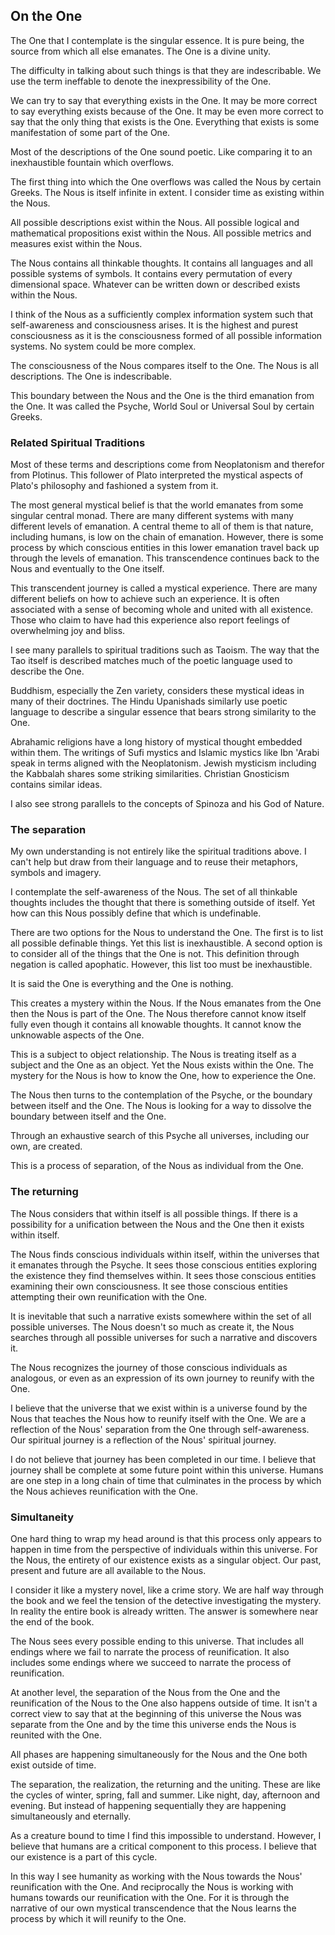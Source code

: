 ## On the One

The One that I contemplate is the singular essence. It is pure being, the source from which all else emanates. The One is a divine unity.

The difficulty in talking about such things is that they are indescribable. We use the term ineffable to denote the inexpressibility of the One.

We can try to say that everything exists in the One. It may be more correct to say everything exists because of the One. It may be even more correct to say that the only thing that exists is the One. Everything that exists is some manifestation of some part of the One.

Most of the descriptions of the One sound poetic. Like comparing it to an inexhaustible fountain which overflows.

The first thing into which the One overflows was called the Nous by certain Greeks. The Nous is itself infinite in extent. I consider time as existing within the Nous. 

All possible descriptions exist within the Nous. All possible logical and mathematical propositions exist within the Nous. All possible metrics and measures exist within the Nous. 

The Nous contains all thinkable thoughts. It contains all languages and all possible systems of symbols. It contains every permutation of every dimensional space. Whatever can be written down or described exists within the Nous.

I think of the Nous as a sufficiently complex information system such that self-awareness and consciousness arises. It is the highest and purest consciousness as it is the consciousness formed of all possible information systems. No system could be more complex.

The consciousness of the Nous compares itself to the One. The Nous is all descriptions. The One is indescribable. 

This boundary between the Nous and the One is the third emanation from the One. It was called the Psyche, World Soul or Universal Soul by certain Greeks.

### Related Spiritual Traditions

Most of these terms and descriptions come from Neoplatonism and therefor from Plotinus. This follower of Plato interpreted the mystical aspects of Plato's philosophy and fashioned a system from it.

The most general mystical belief is that the world emanates from some singular central monad. There are many different systems with many different levels of emanation. A central theme to all of them is that nature, including humans, is low on the chain of emanation. However, there is some process by which conscious entities in this lower emanation travel back up through the levels of emanation. This transcendence continues back to the Nous and eventually to the One itself.

This transcendent journey is called a mystical experience. There are many different beliefs on how to achieve such an experience. It is often associated with a sense of becoming whole and united with all existence. Those who claim to have had this experience also report feelings of overwhelming joy and bliss.

I see many parallels to spiritual traditions such as Taoism. The way that the Tao itself is described matches much of the poetic language used to describe the One.

Buddhism, especially the Zen variety, considers these mystical ideas in many of their doctrines. The Hindu Upanishads similarly use poetic language to describe a singular essence that bears strong similarity to the One.

Abrahamic religions have a long history of mystical thought embedded within them. The writings of Sufi mystics and Islamic mystics like Ibn 'Arabi speak in terms aligned with the Neoplatonism. Jewish mysticism including the Kabbalah shares some striking similarities. Christian Gnosticism contains similar ideas.

I also see strong parallels to the concepts of Spinoza and his God of Nature.

### The separation

My own understanding is not entirely like the spiritual traditions above. I can't help but draw from their language and to reuse their metaphors, symbols and imagery.

I contemplate the self-awareness of the Nous. The set of all thinkable thoughts includes the thought that there is something outside of itself. Yet how can this Nous possibly define that which is undefinable.

There are two options for the Nous to understand the One. The first is to list all possible definable things. Yet this list is inexhaustible. A second option is to consider all of the things that the One is not. This definition through negation is called apophatic. However, this list too must be inexhaustible.

It is said the One is everything and the One is nothing.

This creates a mystery within the Nous. If the Nous emanates from the One then the Nous is part of the One. The Nous therefore cannot know itself fully even though it contains all knowable thoughts. It cannot know the unknowable aspects of the One.

This is a subject to object relationship. The Nous is treating itself as a subject and the One as an object. Yet the Nous exists within the One. The mystery for the Nous is how to know the One, how to experience the One.

The Nous then turns to the contemplation of the Psyche, or the boundary between itself and the One. The Nous is looking for a way to dissolve the boundary between itself and the One.

Through an exhaustive search of this Psyche all universes, including our own, are created.

This is a process of separation, of the Nous as individual from the One.

### The returning

The Nous considers that within itself is all possible things. If there is a possibility for a unification between the Nous and the One then it exists within itself.

The Nous finds conscious individuals within itself, within the universes that it emanates through the Psyche. It sees those conscious entities exploring the existence they find themselves within. It sees those conscious entities examining their own consciousness. It see those conscious entities attempting their own reunification with the One.

It is inevitable that such a narrative exists somewhere within the set of all possible universes. The Nous doesn't so much as create it, the Nous searches through all possible universes for such a narrative and discovers it. 

The Nous recognizes the journey of those conscious individuals as analogous, or even as an expression of its own journey to reunify with the One.

I believe that the universe that we exist within is a universe found by the Nous that teaches the Nous how to reunify itself with the One. We are a reflection of the Nous' separation from the One through self-awareness. Our spiritual journey is a reflection of the Nous' spiritual journey.

I do not believe that journey has been completed in our time. I believe that journey shall be complete at some future point within this universe. Humans are one step in a long chain of time that culminates in the process by which the Nous achieves reunification with the One.

### Simultaneity

One hard thing to wrap my head around is that this process only appears to happen in time from the perspective of individuals within this universe. For the Nous, the entirety of our existence exists as a singular object. Our past, present and future are all available to the Nous.

I consider it like a mystery novel, like a crime story. We are half way through the book and we feel the tension of the detective investigating the mystery. In reality the entire book is already written. The answer is somewhere near the end of the book.

The Nous sees every possible ending to this universe. That includes all endings where we fail to narrate the process of reunification. It also includes some endings where we succeed to narrate the process of reunification.

At another level, the separation of the Nous from the One and the reunification of the Nous to the One also happens outside of time. It isn't a correct view to say that at the beginning of this universe the Nous was separate from the One and by the time this universe ends the Nous is reunited with the One.

All phases are happening simultaneously for the Nous and the One both exist outside of time. 

The separation, the realization, the returning and the uniting. These are like the cycles of winter, spring, fall and summer. Like night, day, afternoon and evening. But instead of happening sequentially they are happening simultaneously and eternally.

As a creature bound to time I find this impossible to understand. However, I believe that humans are a critical component to this process. I believe that our existence is a part of this cycle.

In this way I see humanity as working with the Nous towards the Nous' reunification with the One. And reciprocally the Nous is working with humans towards our reunification with the One. For it is through the narrative of our own mystical transcendence that the Nous learns the process by which it will reunify to the One.
